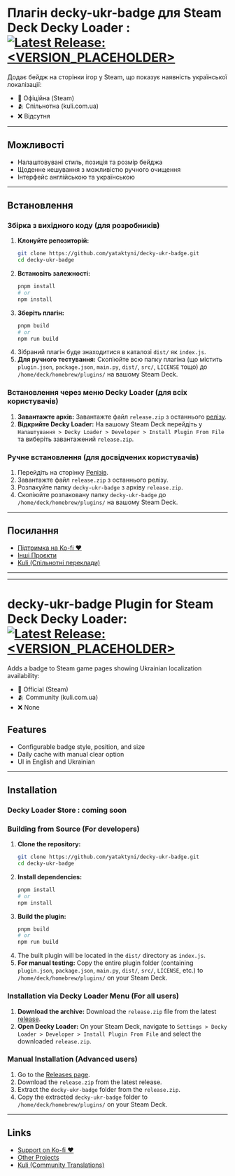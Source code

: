 # Плагін **decky-ukr-badge** для Steam Deck Decky Loader : [![Latest Release: <VERSION_PLACEHOLDER>](https://img.shields.io/badge/latest_release-<VERSION_PLACEHOLDER>-green)](https://github.com/yataktyni/decky-ukr-badge/releases/latest/download/release.zip)

Додає бейдж на сторінки ігор у Steam, що показує наявність української локалізації:

- 🫡 Офіційна (Steam)
- 🫂 Спільнотна (kuli.com.ua)
- ❌ Відсутня

---

## Можливості
- Налаштовувані стиль, позиція та розмір бейджа
- Щоденне кешування з можливістю ручного очищення
- Інтерфейс англійською та українською

---

## Встановлення

### Збірка з вихідного коду (для розробників)

1.  **Клонуйте репозиторій:**
    ```bash
    git clone https://github.com/yataktyni/decky-ukr-badge.git
    cd decky-ukr-badge
    ```
2.  **Встановіть залежності:**
    ```bash
    pnpm install
    # or
    npm install
    ```
3.  **Зберіть плагін:**
    ```bash
    pnpm build
    # or
    npm run build
    ```
4.  Зібраний плагін буде знаходитися в каталозі `dist/` як `index.js`.
5.  **Для ручного тестування:** Скопіюйте всю папку плагіна (що містить `plugin.json`, `package.json`, `main.py`, `dist/`, `src/`, `LICENSE` тощо) до `/home/deck/homebrew/plugins/` на вашому Steam Deck.

### Встановлення через меню Decky Loader (для всіх користувачів)

1.  **Завантажте архів:** Завантажте файл `release.zip` з останнього [релізу](https://github.com/yataktyni/decky-ukr-badge/releases/latest/download/release.zip).
2.  **Відкрийте Decky Loader:** На вашому Steam Deck перейдіть у `Налаштування > Decky Loader > Developer > Install Plugin From File` та виберіть завантажений `release.zip`.

### Ручне встановлення (для досвідчених користувачів)

1.  Перейдіть на сторінку [Релізів](https://github.com/yataktyni/decky-ukr-badge/releases).
2.  Завантажте файл `release.zip` з останнього релізу.
3.  Розпакуйте папку `decky-ukr-badge` з архіву `release.zip`.
4.  Скопіюйте розпаковану папку `decky-ukr-badge` до `/home/deck/homebrew/plugins/` на вашому Steam Deck.

---

## Посилання
- [Підтримка на Ko-fi ❤️](https://ko-fi.com/yataktyni)
- [Інші Проєкти](https://github.com/yataktyni)
- [Kuli (Спільнотні переклади)](https://kuli.com.ua/)

---

---

# **decky-ukr-badge** Plugin for Steam Deck Decky Loader: [![Latest Release: <VERSION_PLACEHOLDER>](https://img.shields.io/badge/latest_release-<VERSION_PLACEHOLDER>-green)](https://github.com/yataktyni/decky-ukr-badge/releases/latest/download/release.zip)

Adds a badge to Steam game pages showing Ukrainian localization availability:

- 🫡 Official (Steam)
- 🫂 Community (kuli.com.ua)
- ❌ None

## Features
- Configurable badge style, position, and size
- Daily cache with manual clear option
- UI in English and Ukrainian

---

## Installation

### Decky Loader Store : coming soon

### Building from Source (For developers)

1.  **Clone the repository:**
    ```bash
    git clone https://github.com/yataktyni/decky-ukr-badge.git
    cd decky-ukr-badge
    ```
2.  **Install dependencies:**
    ```bash
    pnpm install
    # or
    npm install
    ```
3.  **Build the plugin:**
    ```bash
    pnpm build
    # or
    npm run build
    ```
4.  The built plugin will be located in the `dist/` directory as `index.js`.
5.  **For manual testing:** Copy the entire plugin folder (containing `plugin.json`, `package.json`, `main.py`, `dist/`, `src/`, `LICENSE`, etc.) to `/home/deck/homebrew/plugins/` on your Steam Deck.

### Installation via Decky Loader Menu (For all users)

1.  **Download the archive:** Download the `release.zip` file from the latest [release](https://github.com/yataktyni/decky-ukr-badge/releases/latest/download/release.zip).
2.  **Open Decky Loader:** On your Steam Deck, navigate to `Settings > Decky Loader > Developer > Install Plugin From File` and select the downloaded `release.zip`.

### Manual Installation (Advanced users)

1.  Go to the [Releases page](https://github.com/yataktyni/decky-ukr-badge/releases).
2.  Download the `release.zip` from the latest release.
3.  Extract the `decky-ukr-badge` folder from the `release.zip`.
4.  Copy the extracted `decky-ukr-badge` folder to `/home/deck/homebrew/plugins/` on your Steam Deck.

---

## Links
- [Support on Ko-fi ❤️](https://ko-fi.com/yataktyni)
- [Other Projects](https://github.com/yataktyni)
- [Kuli (Community Translations)](https://kuli.com.ua/)